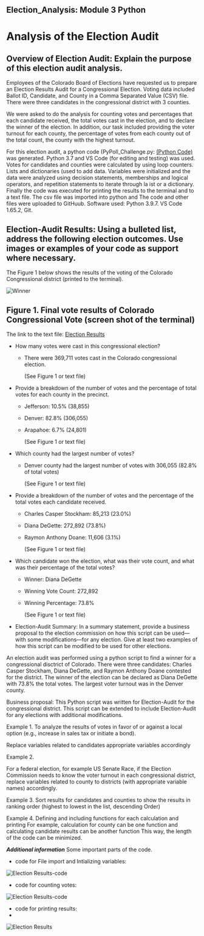 ## Election_Analysis: Module 3 Python

# Analysis of the Election Audit

## Overview of Election Audit: Explain the purpose of this election audit analysis.
Employees of the Colorado Board of Elections have requested us to prepare an Election Results Audit for a Congressional Election. Voting data included Ballot ID, Candidate, and County in a Comma Separated Value (CSV) file. There were three candidates in the congressional district with 3 counties. 

We were asked to do the analysis for counting votes and percentages that each candidate received, the total votes cast in the election, and to declare the winner of the election. In addition, our task included providing the voter turnout for each county, the percentage of votes from each county out of the total count, the county with the highest turnout. 

For this election audit, a python code (PyPoll_Challenge.py: [(Python Code)](PyPoll_Challenge.py) was generated. Python 3.7 and VS Code (for editing and testing) was used. Votes for candidates and counties were calculated by using loop counters. Lists and dictionaries (used to add data. Variables were initialized and the data were analyzed using decision statements, memberships and logical operators, and repetition statements to iterate through la ist or a dictionary. Finally the code was executed for printing the results to the terminal and to a text file. The csv file was imported into python and The code and other files were uploaded to GitHuub. Software used: Python 3.9.7. VS Code 1.65.2, Git.


## Election-Audit Results: Using a bulleted list, address the following election outcomes. Use images or examples of your code as support where necessary.

The Figure 1 below shows the results of the voting of the Colorado Congressional district (printed to the terminal). 

  ![Winner](/resources/ElectionResults.png)
   
  ## Figure 1. Final vote results of Colorado Congressional Vote (screen shot of the terminal)
  
  The link to the text file: [Election Results](/resources/election_analysis.txt)
  
- How many votes were cast in this congressional election?
    - There were 369,711 votes cast in the Colorado congressional election.
    
      (See Figure 1 or text file)
      
- Provide a breakdown of the number of votes and the percentage of total votes for each county in the precinct. 
  
    - Jefferson: 10.5% (38,855)
  
    - Denver: 82.8% (306,055)
  
    - Arapahoe: 6.7% (24,801)
    
      (See Figure 1 or text file)    

- Which county had the largest number of votes?

    - Denver county had the largest number of votes with 306,055 (82.8% of total votes)
  
      (See Figure 1 or text file)

- Provide a breakdown of the number of votes and the percentage of the total votes each candidate received.
  
    - Charles Casper Stockham: 85,213 (23.0%) 
  
    - Diana DeGette: 272,892 (73.8%)
  
    - Raymon Anthony Doane: 11,606 (3.1%)
  
      (See Figure 1 or text file)

- Which candidate won the election, what was their vote count, and what was their percentage of the total votes?
  
    - Winner: Diana DeGette
  
    - Winning Vote Count: 272,892
  
    - Winning Percentage: 73.8%
  
      (See Figure 1 or text file)

- Election-Audit Summary: In a summary statement, provide a business proposal to the election commission on how this script can be used—with some modifications—for any election. Give at least two examples of how this script can be modified to be used for other elections.

An election audit was performed using a python script to find a winner for a congressional disctrict of Colorado. There were three candidates: Charles Casper Stockham, Diana DeGette, and Raymon Anthony Doane contested for the district. The winner of the election can be declared as Diana DeGette with 73.8% the total votes. The largest voter turnout was in the Denver county.

Business proposal: This Python script was written for Election-Audit for the congressional district. This script can be extended to include Election-Audit for any elections with additional modifications.

Example 1.
To analyze the results of votes in favor of or against a local option (e.g., increase in sales tax or initiate a bond).

Replace variables related to candidates appropriate variables accordingly

Example 2. 

For a federal election, for example US Senate Race, if the Election Commission needs to know the voter turnout in each congressional district, replace variables related to county to districts (with appropriate variable names) accordingly. 

Example 3. 
Sort results for candidates and counties to show the results in ranking order (highest to lowest in the list, descending Order)

Example 4.
Defining and including functions for each calculation and printing
For example, calculation for county can be one function and calculating candidate results can be another function
This way, the length of the code can be minimized.


***Additional information***
Some important parts of the code. 

 - code for File import and Intializing variables:
 
![Election Results-code](/resources/Initializing.png)

- code for counting votes:
      
![Election Results-code](/resources/Code_Counting_Votes.png)

- code for printing results:
- 
![Election Results](/resources/Code-Election-Results.png)
